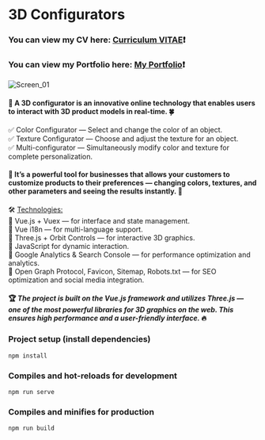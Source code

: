 # 3D Configurators #
### You can view my CV here: [Curriculum VITAE](https://zorger27.github.io)❗️ ###
### You can view my Portfolio here: [My Portfolio](https://Zorin.Expert)❗️ ###
![Screen_01](https://github.com/user-attachments/assets/8ddafa60-60e0-4907-8026-176e06a65c52)

#### 👑 A 3D configurator is an innovative online technology that enables users to interact with 3D product models in real-time. 🍀 ####

✅ Color Configurator — Select and change the color of an object.<br>
✅ Texture Configurator ― Choose and adjust the texture for an object.<br>
✅ Multi-configurator ― Simultaneously modify color and texture for complete personalization.

#### 💎 It’s a powerful tool for businesses that allows your customers to customize products to their preferences — changing colors, textures, and other parameters and seeing the results instantly. 🌈 ####

🛠️ <ins>Technologies:</ins><br>
🔹 Vue.js + Vuex — for interface and state management.<br>
🔹 Vue i18n — for multi-language support.<br>
🔹 Three.js + Orbit Controls — for interactive 3D graphics.<br>
🔸 JavaScript for dynamic interaction.<br>
🔸 Google Analytics & Search Console — for performance optimization and analytics.<br>
🔸 Open Graph Protocol, Favicon, Sitemap, Robots.txt — for SEO optimization and social media integration.

#### 🏆 *The project is built on the Vue.js framework and utilizes Three.js — one of the most powerful libraries for 3D graphics on the web. This ensures high performance and a user-friendly interface.* 🔥 ####

### Project setup (install dependencies)
```
npm install
```

### Compiles and hot-reloads for development
```
npm run serve
```

### Compiles and minifies for production
```
npm run build
```
